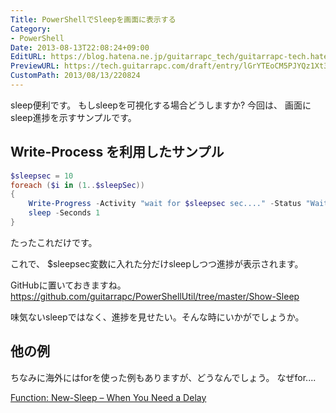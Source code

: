 ```yaml
---
Title: PowerShellでSleepを画面に表示する
Category:
- PowerShell
Date: 2013-08-13T22:08:24+09:00
EditURL: https://blog.hatena.ne.jp/guitarrapc_tech/guitarrapc-tech.hatenablog.com/atom/entry/6802418398340959892
PreviewURL: https://tech.guitarrapc.com/draft/entry/lGrYTEoCM5PJYQz1Xt3rTxV0uCY
CustomPath: 2013/08/13/220824
---
```


<!--
Date: 2013-08-13T22:08:24+09:00
URL: https://tech.guitarrapc.com/entry/2013/08/13/220824
-->

sleep便利です。
もしsleepを可視化する場合どうしますか?
今回は、 画面にsleep進捗を示すサンプルです。



## Write-Process を利用したサンプル


```ps1
$sleepsec = 10
foreach ($i in (1..$sleepSec))
{
    Write-Progress -Activity "wait for $sleepsec sec...." -Status "Waiting... $i sec" -PercentComplete (($i/$sleepsec)*100)
    sleep -Seconds 1
}
```


たったこれだけです。

これで、 $sleepsec変数に入れた分だけsleepしつつ進捗が表示されます。


GitHubに置いておきますね。
https://github.com/guitarrapc/PowerShellUtil/tree/master/Show-Sleep


味気ないsleepではなく、進捗を見せたい。そんな時にいかがでしょうか。


## 他の例
ちなみに海外にはforを使った例もありますが、どうなんでしょう。
なぜfor....

[Function: New-Sleep – When You Need a Delay](http://www.ehloworld.com/878)
